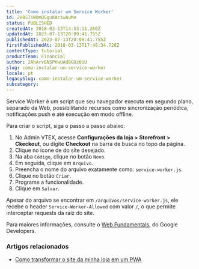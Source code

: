 ```yaml
---
title: 'Como instalar um Service Worker'
id: 2H057iW0mQGguKAciwAuMe
status: PUBLISHED
createdAt: 2018-03-13T14:53:11.260Z
updatedAt: 2023-07-13T20:09:41.755Z
publishedAt: 2023-07-13T20:09:41.755Z
firstPublishedAt: 2018-03-13T17:48:34.728Z
contentType: tutorial
productTeam: Financial
author: 2AhArvGNSPKwUAd8GOz0iU
slug: como-instalar-um-service-worker
locale: pt
legacySlug: como-instalar-um-service-worker
subcategory: 
---
```



Service Worker é um script que seu navegador executa em segundo plano, separado da Web, possibilitando recursos como sincronização periódica, notificações push e até execução em modo offline.

Para criar o script, siga o passo a passo abaixo:

1. No Admin VTEX, acesse **Configurações da loja > Storefront > Ckeckout**, ou digite **Checkout** na barra de busca no topo da página.
2. Clique no ícone de <i class="fas fa-cog"></i> do site desejado.
3. Na aba `Código`, clique no botão `Novo`.
4. Em seguida, clique em `Arquivo`.
5. Preencha o nome do arquivo exatamente como: `service-worker.js`.
6. Clique  no botão `Criar`.
7. Programe a funcionalidade.
8. Clique em `Salvar`.

Apesar do arquivo se encontrar em `/arquivos/service-worker.js`, ele recebe o header `Service-Worker-Allowed` com valor `/`, o que permite interceptar requests da raiz do site.

Para maiores informações, consulte o [Web Fundamentals](https://developers.google.com/web/fundamentals/primers/service-workers/), do Google Developers.

### Artigos relacionados

- [Como transformar o site da minha loja em um PWA](https://help.vtex.com/pt/tutorial/como-transformar-o-site-da-minha-loja-em-um-pwa--3i8VmYeToAUGKgo2kKK6I2)

